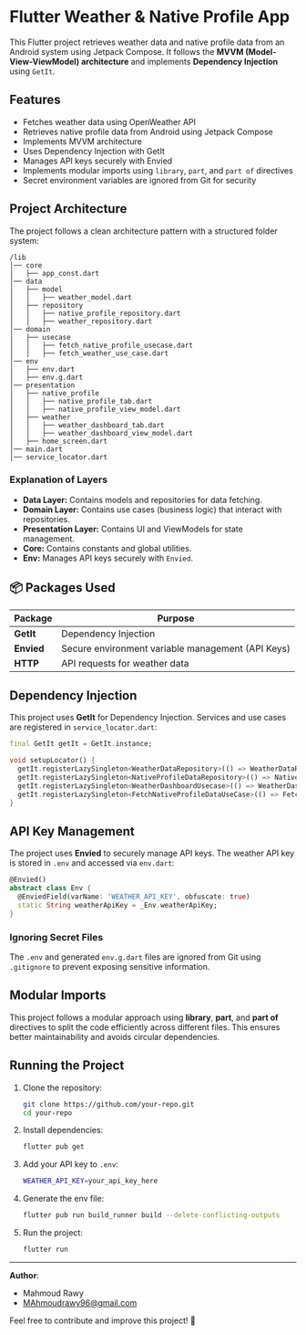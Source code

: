 # Flutter Weather & Native Profile App

This Flutter project retrieves weather data and native profile data from an Android system using Jetpack Compose. It follows the **MVVM (Model-View-ViewModel) architecture** and implements **Dependency Injection** using `GetIt`.

## Features
- Fetches weather data using OpenWeather API
- Retrieves native profile data from Android using Jetpack Compose
- Implements MVVM architecture
- Uses Dependency Injection with GetIt
- Manages API keys securely with Envied
- Implements modular imports using `library`, `part`, and `part of` directives
- Secret environment variables are ignored from Git for security

## Project Architecture
The project follows a clean architecture pattern with a structured folder system:

```
/lib
│── core
│   ├── app_const.dart
│── data
│   ├── model
│   │   ├── weather_model.dart
│   ├── repository
│   │   ├── native_profile_repository.dart
│   │   ├── weather_repository.dart
│── domain
│   ├── usecase
│   │   ├── fetch_native_profile_usecase.dart
│   │   ├── fetch_weather_use_case.dart
│── env
│   ├── env.dart
│   ├── env.g.dart
│── presentation
│   ├── native_profile
│   │   ├── native_profile_tab.dart
│   │   ├── native_profile_view_model.dart
│   ├── weather
│   │   ├── weather_dashboard_tab.dart
│   │   ├── weather_dashboard_view_model.dart
│   ├── home_screen.dart
│── main.dart
│── service_locator.dart
```

### Explanation of Layers
- **Data Layer:** Contains models and repositories for data fetching.
- **Domain Layer:** Contains use cases (business logic) that interact with repositories.
- **Presentation Layer:** Contains UI and ViewModels for state management.
- **Core:** Contains constants and global utilities.
- **Env:** Manages API keys securely with `Envied`.

## 📦 Packages Used
| Package  | Purpose  |
|----------|----------|
| **GetIt**  | Dependency Injection |
| **Envied** | Secure environment variable management (API Keys) |
| **HTTP** | API requests for weather data |


## Dependency Injection
This project uses **GetIt** for Dependency Injection. Services and use cases are registered in `service_locator.dart`:

```dart
final GetIt getIt = GetIt.instance;

void setupLocator() {
  getIt.registerLazySingleton<WeatherDataRepository>(() => WeatherDataRepositoryImpl());
  getIt.registerLazySingleton<NativeProfileDataRepository>(() => NativeProfileDataRepositoryImpl());
  getIt.registerLazySingleton<WeatherDashboardUsecase>(() => WeatherDashboardUsecase(getIt<WeatherDataRepository>()));
  getIt.registerLazySingleton<FetchNativeProfileDataUseCase>(() => FetchNativeProfileDataUseCase(getIt<NativeProfileDataRepository>()));
}
```

## API Key Management
The project uses **Envied** to securely manage API keys. The weather API key is stored in `.env` and accessed via `env.dart`:

```dart
@Envied()
abstract class Env {
  @EnviedField(varName: 'WEATHER_API_KEY', obfuscate: true)
  static String weatherApiKey = _Env.weatherApiKey;
}
```

### Ignoring Secret Files
The `.env` and generated `env.g.dart` files are ignored from Git using `.gitignore` to prevent exposing sensitive information.

## Modular Imports
This project follows a modular approach using **library**, **part**, and **part of** directives to split the code efficiently across different files. This ensures better maintainability and avoids circular dependencies.

## Running the Project
1. Clone the repository:
   ```sh
   git clone https://github.com/your-repo.git
   cd your-repo
   ```
2. Install dependencies:
   ```sh
   flutter pub get
   ```
3. Add your API key to `.env`:
   ```sh
   WEATHER_API_KEY=your_api_key_here
   ```
4. Generate the env file:
   ```sh
   flutter pub run build_runner build --delete-conflicting-outputs
   ```
5. Run the project:
   ```sh
   flutter run
   ```


---
**Author**: 
- Mahmoud Rawy
- MAhmoudrawy96@gmail.com

Feel free to contribute and improve this project! 🚀
